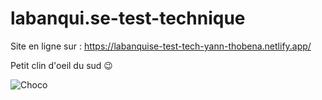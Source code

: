 # labanqui.se-test-technique

Site en ligne sur :
https://labanquise-test-tech-yann-thobena.netlify.app/

Petit clin d'oeil du sud 😉

![Choco](https://encrypted-tbn0.gstatic.com/images?q=tbn:ANd9GcSZypI3rSdN3M8ZXMIhXqcOcpDephStNi3yKQ&usqp=CAU)
